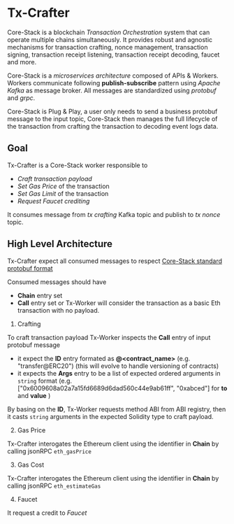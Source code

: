 # Tx-Crafter

Core-Stack is a blockchain *Transaction Orchestration* system that can operate multiple chains simultaneously.
It provides robust and agnostic mechanisms for transaction crafting, nonce management, transaction signing, transaction receipt listening, transaction receipt decoding, faucet and more.

Core-Stack is a *microservices architecture* composed of APIs & Workers. 
Workers communicate following **publish-subscribe** pattern using *Apache Kafka* as message broker. 
All messages are standardized using *protobuf* and *grpc*.

Core-Stack is Plug & Play, a user only needs to send a business protobuf message to the input topic,
Core-Stack then manages the full lifecycle of the transaction from crafting the transaction to decoding event logs data.

## Goal

Tx-Crafter is a Core-Stack worker responsible to 

- *Craft transaction payload*  
- *Set Gas Price* of the transaction
- *Set Gas Limit* of the transaction
- *Request Faucet crediting*

It consumes message from *tx crafting* Kafka topic and publish to *tx nonce* topic.


## High Level Architecture

Tx-Crafter expect all consumed messages to respect [Core-Stack standard protobuf format](https://gitlab.com/ConsenSys/client/fr/core-stack/core/blob/master/protobuf/trace/trace.proto)

Consumed messages should have 

- **Chain** entry set
- **Call** entry set or Tx-Worker will consider the transaction as a basic Eth transaction with no payload.

1. Crafting

To craft transaction payload Tx-Worker inspects the **Call** entry of input protobuf message 
 
- it expect the **ID** entry formated as **<method>@<contract_name>** (e.g. "transfer@ERC20") (this will evolve to handle versioning of contracts) 
- it expects the **Args** entry to be a list of expected ordered arguments in ```string``` format (e.g. ["0x6009608a02a7a15fd6689d6dad560c44e9ab61ff", "0xabced"] for **to** and **value** )

By basing on the **ID**, Tx-Worker requests method ABI from ABI registry, then it casts ```string``` arguments in the expected Solidity type to craft payload.

2. Gas Price

Tx-Crafter interogates the Ethereum client using the identifier in **Chain** by calling jsonRPC ```eth_gasPrice```

3. Gas Cost

Tx-Crafter interogates the Ethereum client using the identifier in **Chain** by calling jsonRPC ```eth_estimateGas```

4. Faucet

It request a credit to *Faucet*

